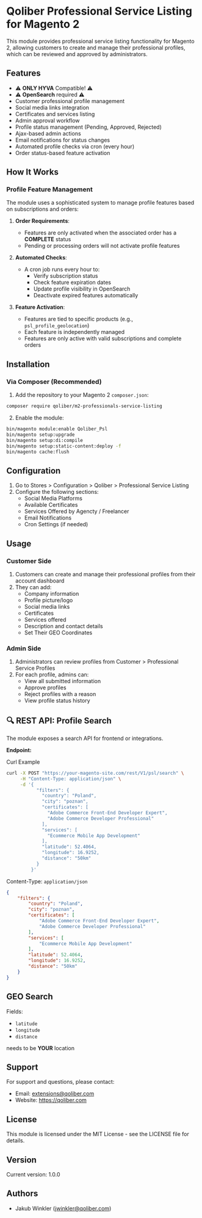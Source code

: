 # Qoliber Professional Service Listing for Magento 2

This module provides professional service listing functionality for Magento 2, allowing customers to create and manage their professional profiles, which can be reviewed and approved by administrators.

## Features

- ⚠️ **ONLY HYVA** Compatible! ⚠️
- ⚠️ **OpenSearch** required ⚠️
- Customer professional profile management
- Social media links integration
- Certificates and services listing
- Admin approval workflow
- Profile status management (Pending, Approved, Rejected)
- Ajax-based admin actions
- Email notifications for status changes
- Automated profile checks via cron (every hour)
- Order status-based feature activation

## How It Works

### Profile Feature Management

The module uses a sophisticated system to manage profile features based on subscriptions and orders:

1. **Order Requirements**:
   - Features are only activated when the associated order has a **COMPLETE** status
   - Pending or processing orders will not activate profile features

2. **Automated Checks**:
   - A cron job runs every hour to:
     - Verify subscription status
     - Check feature expiration dates
     - Update profile visibility in OpenSearch
     - Deactivate expired features automatically

3. **Feature Activation**:
   - Features are tied to specific products (e.g., `psl_profile_geolocation`)
   - Each feature is independently managed
   - Features are only active with valid subscriptions and complete orders

## Installation

### Via Composer (Recommended)

1. Add the repository to your Magento 2 `composer.json`:

```bash
composer require qoliber/m2-professionals-service-listing
```

2. Enable the module:

```bash
bin/magento module:enable Qoliber_Psl
bin/magento setup:upgrade
bin/magento setup:di:compile
bin/magento setup:static-content:deploy -f
bin/magento cache:flush
```

## Configuration

1. Go to Stores > Configuration > Qoliber > Professional Service Listing
2. Configure the following sections:
   - Social Media Platforms
   - Available Certificates
   - Services Offered by Agencty / Freelancer
   - Email Notifications
   - Cron Settings (if needed)

## Usage

### Customer Side

1. Customers can create and manage their professional profiles from their account dashboard
2. They can add:
   - Company information
   - Profile picture/logo
   - Social media links
   - Certificates
   - Services offered
   - Description and contact details
   - Set Their GEO Coordinates

### Admin Side

1. Administrators can review profiles from Customer > Professional Service Profiles
2. For each profile, admins can:
   - View all submitted information
   - Approve profiles
   - Reject profiles with a reason
   - View profile status history

## 🔍 REST API: Profile Search

The module exposes a search API for frontend or integrations.

**Endpoint:**

Curl Example
```bash
curl -X POST "https://your-magento-site.com/rest/V1/psl/search" \
     -H "Content-Type: application/json" \
     -d '{
           "filters": {
             "country": "Poland",
             "city": "poznan",
             "certificates": [
               "Adobe Commerce Front-End Developer Expert",
               "Adobe Commerce Developer Professional"
             ],
             "services": [
               "Ecommerce Mobile App Development"
             ],
             "latitude": 52.4064,
             "longitude": 16.9252,
             "distance": "50km"
           }
         }'   
```

Content-Type: `application/json`

```json
{
    "filters": {
        "country": "Poland",
        "city": "poznan",
        "certificates": [
            "Adobe Commerce Front-End Developer Expert",
            "Adobe Commerce Developer Professional"
        ],
        "services": [
            "Ecommerce Mobile App Development"
        ],
        "latitude": 52.4064,
        "longitude": 16.9252,
        "distance": "50km"
    }
}

```

## GEO Search

Fields:

* `latitude`
* `longitude`
* `distance`

needs to be **YOUR** location


## Support

For support and questions, please contact:
- Email: extensions@qoliber.com
- Website: https://qoliber.com

## License

This module is licensed under the MIT License - see the LICENSE file for details.

## Version

Current version: 1.0.0

## Authors

- Jakub Winkler (jwinkler@qoliber.com)
